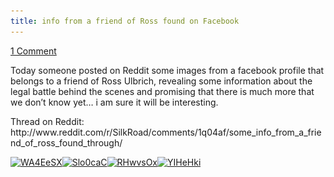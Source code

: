 ```yaml
---
title: info from a friend of Ross found on Facebook
---
```


<span><a href="https://www.deepdotweb.com/2013/11/06/info-from-a-friend-of-ross-found-on-facebook/#comments">1 Comment</a></span>


<p>Today someone posted on Reddit some images from a facebook profile that belongs to a friend of Ross Ulbrich, revealing some information about the legal battle behind the scenes and promising that there is much more that we don&#8217;t know yet&#8230; i am sure it will be interesting.</p>
<p>Thread on Reddit: http://www.reddit.com/r/SilkRoad/comments/1q04af/some_info_from_a_friend_of_ross_found_through/</p>
<p><a href="/imgs/2013/11/WA4EeSX.png"><img class="aligncenter size-full wp-image-1178" alt="WA4EeSX" src="/imgs/2013/11/WA4EeSX.png" width="498" height="201" srcset="/imgs/2013/11/WA4EeSX.png 498w, /imgs/2013/11/WA4EeSX-300x121.png 300w" sizes="(max-width: 498px) 100vw, 498px"/></a><a href="/imgs/2013/11/Slo0caC.png"><img class="aligncenter size-full wp-image-1177" alt="Slo0caC" src="/imgs/2013/11/Slo0caC.png" width="513" height="264" srcset="/imgs/2013/11/Slo0caC.png 513w, /imgs/2013/11/Slo0caC-300x154.png 300w" sizes="(max-width: 513px) 100vw, 513px"/></a><a href="/imgs/2013/11/RHwvsOx.png"><img class="aligncenter size-full wp-image-1176" alt="RHwvsOx" src="/imgs/2013/11/RHwvsOx.png" width="503" height="487" srcset="/imgs/2013/11/RHwvsOx.png 503w, /imgs/2013/11/RHwvsOx-300x290.png 300w" sizes="(max-width: 503px) 100vw, 503px"/></a><a href="/imgs/2013/11/YIHeHki.png"><img class="aligncenter size-full wp-image-1179" alt="YIHeHki" src="/imgs/2013/11/YIHeHki.png" width="515" height="167" srcset="/imgs/2013/11/YIHeHki.png 515w, /imgs/2013/11/YIHeHki-300x97.png 300w" sizes="(max-width: 515px) 100vw, 515px"/></a></p>
</div>
<span style="display:none"><a href="https://www.deepdotweb.com/tag/facebook/" rel="tag">facebook</a> <a href="https://www.deepdotweb.com/tag/friend/" rel="tag">friend</a> <a href="https://www.deepdotweb.com/tag/info/" rel="tag">info</a> <a href="https://www.deepdotweb.com/tag/ross/" rel="tag">ross</a>

Updated: 2013-11-06